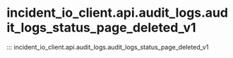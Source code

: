 # incident_io_client.api.audit_logs.audit_logs_status_page_deleted_v1

::: incident_io_client.api.audit_logs.audit_logs_status_page_deleted_v1
